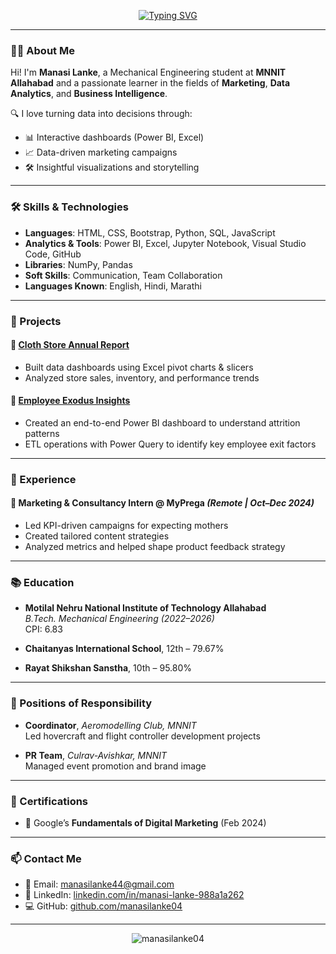 <p align="center">
  <a href="https://github.com/manasilanke04">
    <img src="https://readme-typing-svg.demolab.com?font=Fira+Code&duration=3000&pause=1000&color=41FF25&background=000000&width=500&lines=Hi%2C+I'm+Manasi+Lanke;Marketing+%7C+Data+Analytics+Enthusiast;Power+BI+%7C+Excel+%7C+Python+Lover;Welcome+to+my+GitHub+Profile!" alt="Typing SVG" />
  </a>
</p>

---

### 👩‍💻 About Me

Hi! I'm **Manasi Lanke**, a Mechanical Engineering student at **MNNIT Allahabad** and a passionate learner in the fields of **Marketing**, **Data Analytics**, and **Business Intelligence**.

🔍 I love turning data into decisions through:
- 📊 Interactive dashboards (Power BI, Excel)
- 📈 Data-driven marketing campaigns
- 🛠️ Insightful visualizations and storytelling

---

### 🛠️ Skills & Technologies

- **Languages**: HTML, CSS, Bootstrap, Python, SQL, JavaScript  
- **Analytics & Tools**: Power BI, Excel, Jupyter Notebook, Visual Studio Code, GitHub  
- **Libraries**: NumPy, Pandas  
- **Soft Skills**: Communication, Team Collaboration  
- **Languages Known**: English, Hindi, Marathi

---

### 🚀 Projects

#### 🔹 [Cloth Store Annual Report](https://github.com/manasilanke04/Cloth-Store-Annual-report)
- Built data dashboards using Excel pivot charts & slicers
- Analyzed store sales, inventory, and performance trends

#### 🔹 [Employee Exodus Insights](https://github.com/manasilanke04/Employee-Exodus-Insight)
- Created an end-to-end Power BI dashboard to understand attrition patterns
- ETL operations with Power Query to identify key employee exit factors

---

### 💼 Experience

#### 📌 **Marketing & Consultancy Intern @ MyPrega** *(Remote | Oct–Dec 2024)*
- Led KPI-driven campaigns for expecting mothers  
- Created tailored content strategies  
- Analyzed metrics and helped shape product feedback strategy

---

### 📚 Education

- **Motilal Nehru National Institute of Technology Allahabad**  
  *B.Tech. Mechanical Engineering (2022–2026)*  
  CPI: 6.83

- **Chaitanyas International School**, 12th – 79.67%  
- **Rayat Shikshan Sanstha**, 10th – 95.80%

---

### 🎯 Positions of Responsibility

- **Coordinator**, *Aeromodelling Club, MNNIT*  
  Led hovercraft and flight controller development projects

- **PR Team**, *Culrav-Avishkar, MNNIT*  
  Managed event promotion and brand image

---

### 📜 Certifications

- 🥇 Google’s **Fundamentals of Digital Marketing** (Feb 2024)

---

### 📫 Contact Me

- 📧 Email: [manasilanke44@gmail.com](mailto:manasilanke44@gmail.com)  
- 🔗 LinkedIn: [linkedin.com/in/manasi-lanke-988a1a262](https://www.linkedin.com/in/manasi-lanke-988a1a262)  
- 💻 GitHub: [github.com/manasilanke04](https://github.com/manasilanke04)

---

<p align="center">
  <img src="https://komarev.com/ghpvc/?username=manasilanke04&label=Profile%20views&color=brightgreen&style=flat" alt="manasilanke04" />
</p>
